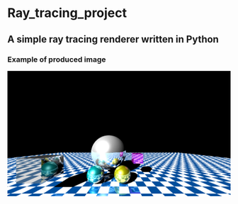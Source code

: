 # Ray_tracing_project

## A simple ray tracing renderer written in Python

### Example of produced image

![](https://github.com/hgostrng/Ray_tracing_project/blob/main/example2.png)

